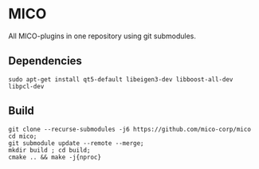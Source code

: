 # MICO 

All MICO-plugins in one repository using git submodules.

## Dependencies

```
sudo apt-get install qt5-default libeigen3-dev libboost-all-dev libpcl-dev
```

## Build 

```
git clone --recurse-submodules -j6 https://github.com/mico-corp/mico
cd mico; 
git submodule update --remote --merge;
mkdir build ; cd build;
cmake .. && make -j{nproc}
```
